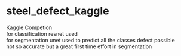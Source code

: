 # steel_defect_kaggle
Kaggle Competion
 <br />
 for classification resnet used
 <br />
for segmentation unet used to predict all the classes defect possible
 <br />
not so accurate but a great first time effort in segmentation
